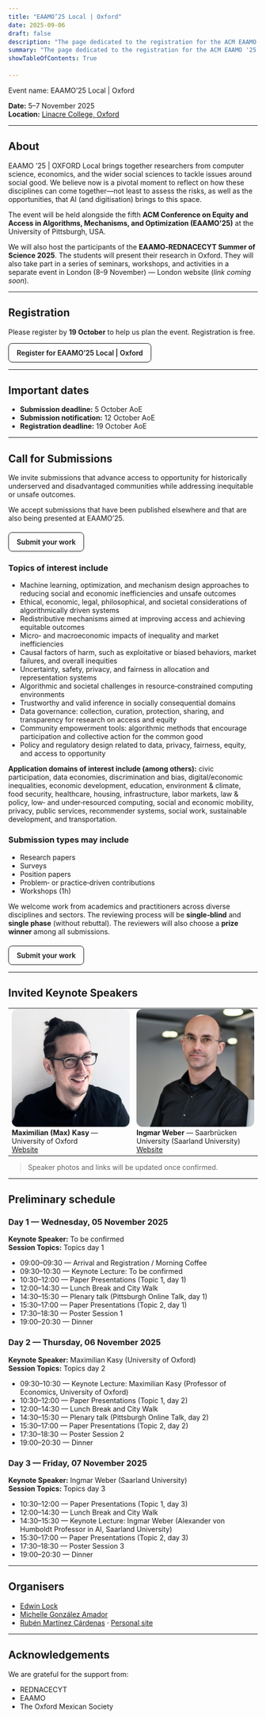 ```yaml
---
title: "EAAMO’25 Local | Oxford"
date: 2025-09-06
draft: false
description: "The page dedicated to the registration for the ACM EAAMO '25."
summary: "The page dedicated to the registration for the ACM EAAMO '25."
showTableOfContents: True

---
```


Event name: EAAMO’25 Local | Oxford

**Date:** 5–7 November 2025  \
**Location:** [Linacre College, Oxford](https://maps.google.com/?q=Linacre+College,+Oxford)

---

## About
EAAMO ’25 | OXFORD Local brings together researchers from computer science, economics, and the wider social sciences to tackle issues around social good. We believe now is a pivotal moment to reflect on how these disciplines can come together—not least to assess the risks, as well as the opportunities, that AI (and digitisation) brings to this space.

The event will be held alongside the fifth **ACM Conference on Equity and Access in Algorithms, Mechanisms, and Optimization (EAAMO'25)** at the University of Pittsburgh, USA.

We will also host the participants of the **EAAMO‑REDNACECYT Summer of Science 2025**. The students will present their research in Oxford. They will also take part in a series of seminars, workshops, and activities in a separate event in London (8–9 November) — London website (*link coming soon*).

---

## Registration
Please register by **19 October** to help us plan the event. Registration is free.

<a href="https://forms.gle/x7BYQamUMpQ3wKAd8" target="_blank" rel="noopener" style="display:inline-block;padding:10px 16px;border-radius:8px;border:1px solid #111;text-decoration:none;font-weight:600;">Register for EAAMO’25 Local | Oxford</a>

---

## Important dates
- **Submission deadline:** 5 October AoE  
- **Submission notification:** 12 October AoE  
- **Registration deadline:** 19 October AoE

---

## Call for Submissions
We invite submissions that advance access to opportunity for historically underserved and disadvantaged communities while addressing inequitable or unsafe outcomes.

We accept submissions that have been published elsewhere and that are also being presented at EAAMO’25.

<a href="https://forms.gle/PquKuUvTLNJQUuQNA" target="_blank" rel="noopener" style="display:inline-block;margin-top:6px;padding:10px 16px;border-radius:8px;border:1px solid #111;text-decoration:none;font-weight:600;">Submit your work</a>

### Topics of interest include
- Machine learning, optimization, and mechanism design approaches to reducing social and economic inefficiencies and unsafe outcomes
- Ethical, economic, legal, philosophical, and societal considerations of algorithmically driven systems
- Redistributive mechanisms aimed at improving access and achieving equitable outcomes
- Micro‑ and macroeconomic impacts of inequality and market inefficiencies
- Causal factors of harm, such as exploitative or biased behaviors, market failures, and overall inequities
- Uncertainty, safety, privacy, and fairness in allocation and representation systems
- Algorithmic and societal challenges in resource‑constrained computing environments
- Trustworthy and valid inference in socially consequential domains
- Data governance: collection, curation, protection, sharing, and transparency for research on access and equity
- Community empowerment tools: algorithmic methods that encourage participation and collective action for the common good
- Policy and regulatory design related to data, privacy, fairness, equity, and access to opportunity

**Application domains of interest include (among others):** civic participation, data economies, discrimination and bias, digital/economic inequalities, economic development, education, environment & climate, food security, healthcare, housing, infrastructure, labor markets, law & policy, low‑ and under‑resourced computing, social and economic mobility, privacy, public services, recommender systems, social work, sustainable development, and transportation.

### Submission types may include
- Research papers  
- Surveys  
- Position papers  
- Problem‑ or practice‑driven contributions  
- Workshops (1h)

We welcome work from academics and practitioners across diverse disciplines and sectors. The reviewing process will be **single‑blind** and **single phase** (without rebuttal). The reviewers will also choose a **prize winner** among all submissions.

<a href="https://forms.gle/PquKuUvTLNJQUuQNA" target="_blank" rel="noopener" style="display:inline-block;margin-top:6px;padding:10px 16px;border-radius:8px;border:1px solid #111;text-decoration:none;font-weight:600;">Submit your work</a>

---

## Invited Keynote Speakers

<table>
  <tr>
    <td style="vertical-align:top;width:50%;">
      <img src="maximikian_kasy.jpeg" alt="Photo of Maximilian Kasy" style="width:100%;max-width:280px;border-radius:12px;" />
      <div><strong>Maximilian (Max) Kasy</strong> — University of Oxford</div>
      <div><a href="#" target="_blank" rel="noopener">Website</a></div>
    </td>
    <td style="vertical-align:top;width:50%;">
      <img src="weber_ingmar.jpg" alt="Photo of Ingmar Weber" style="width:100%;max-width:280px;border-radius:12px;" />
      <div><strong>Ingmar Weber</strong> — Saarbrücken University (Saarland University)</div>
      <div><a href="#" target="_blank" rel="noopener">Website</a></div>
    </td>
  </tr>
</table>

> Speaker photos and links will be updated once confirmed.

---

## Preliminary schedule

### Day 1 — Wednesday, 05 November 2025
**Keynote Speaker:** To be confirmed  
**Session Topics:** Topics day 1

- 09:00–09:30 — Arrival and Registration / Morning Coffee  
- 09:30–10:30 — Keynote Lecture: To be confirmed  
- 10:30–12:00 — Paper Presentations (Topic 1, day 1)  
- 12:00–14:30 — Lunch Break and City Walk  
- 14:30–15:30 — Plenary talk (Pittsburgh Online Talk, day 1)  
- 15:30–17:00 — Paper Presentations (Topic 2, day 1)  
- 17:30–18:30 — Poster Session 1  
- 19:00–20:30 — Dinner

### Day 2 — Thursday, 06 November 2025
**Keynote Speaker:** Maximilian Kasy (University of Oxford)  
**Session Topics:** Topics day 2

- 09:30–10:30 — Keynote Lecture: Maximilian Kasy (Professor of Economics, University of Oxford)  
- 10:30–12:00 — Paper Presentations (Topic 1, day 2)  
- 12:00–14:30 — Lunch Break and City Walk  
- 14:30–15:30 — Plenary talk (Pittsburgh Online Talk, day 2)  
- 15:30–17:00 — Paper Presentations (Topic 2, day 2)  
- 17:30–18:30 — Poster Session 2  
- 19:00–20:30 — Dinner

### Day 3 — Friday, 07 November 2025
**Keynote Speaker:** Ingmar Weber (Saarland University)  
**Session Topics:** Topics day 3

- 10:30–12:00 — Paper Presentations (Topic 1, day 3)  
- 12:00–14:30 — Lunch Break and City Walk  
- 14:30–15:30 — Keynote Lecture: Ingmar Weber (Alexander von Humboldt Professor in AI, Saarland University)  
- 15:30–17:00 — Paper Presentations (Topic 2, day 3)  
- 17:30–18:30 — Poster Session 3  
- 19:00–20:30 — Dinner

---

## Organisers
- [Edwin Lock](https://edwinlock.com)
- [Michelle González Amador](https://www.m-gonzalezamador.com/)
- [Rubén Martínez Cárdenas](https://www.york.ac.uk/economics/people/mart%C3%ADnez-c%C3%A1rdenas-rub%C3%A9n/) · [Personal site](https://rubenmtzc.netlify.app/)

---

## Acknowledgements
We are grateful for the support from:

- REDNACECYT  
- EAAMO  
- The Oxford Mexican Society
